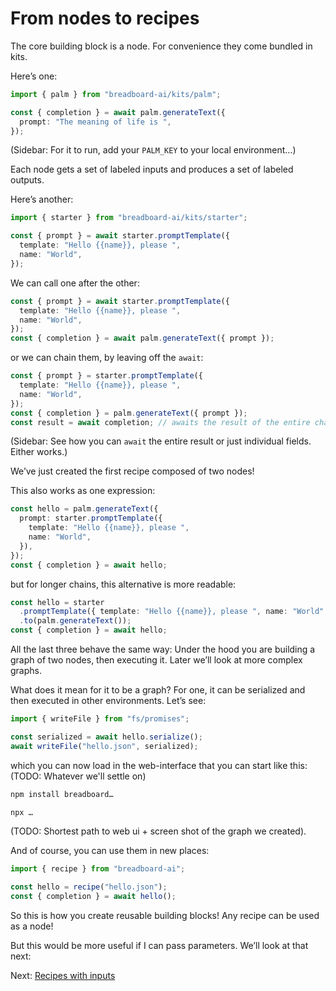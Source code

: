 # From nodes to recipes

The core building block is a node. For convenience they come bundled in kits.

Here’s one:

```ts
import { palm } from "breadboard-ai/kits/palm";

const { completion } = await palm.generateText({
  prompt: "The meaning of life is ",
});
```

(Sidebar: For it to run, add your `PALM_KEY` to your local environment…)

Each node gets a set of labeled inputs and produces a set of labeled outputs.

Here’s another:

```ts
import { starter } from "breadboard-ai/kits/starter";

const { prompt } = await starter.promptTemplate({
  template: "Hello {{name}}, please ",
  name: "World",
});
```

We can call one after the other:

```ts
const { prompt } = await starter.promptTemplate({
  template: "Hello {{name}}, please ",
  name: "World",
});
const { completion } = await palm.generateText({ prompt });
```

or we can chain them, by leaving off the `await`:

```ts
const { prompt } = starter.promptTemplate({
  template: "Hello {{name}}, please ",
  name: "World",
});
const { completion } = palm.generateText({ prompt });
const result = await completion; // awaits the result of the entire chain
```

(Sidebar: See how you can `await` the entire result or just individual fields.
Either works.)

We’ve just created the first recipe composed of two nodes!

This also works as one expression:

```ts
const hello = palm.generateText({
  prompt: starter.promptTemplate({
    template: "Hello {{name}}, please ",
    name: "World",
  }),
});
const { completion } = await hello;
```

but for longer chains, this alternative is more readable:

```ts
const hello = starter
  .promptTemplate({ template: "Hello {{name}}, please ", name: "World" })
  .to(palm.generateText());
const { completion } = await hello;
```

All the last three behave the same way: Under the hood you are building a graph
of two nodes, then executing it. Later we’ll look at more complex graphs.

What does it mean for it to be a graph? For one, it can be serialized and then
executed in other environments. Let’s see:

```ts
import { writeFile } from "fs/promises";

const serialized = await hello.serialize();
await writeFile("hello.json", serialized);
```

which you can now load in the web-interface that you can start like this:
(TODO: Whatever we'll settle on)

```sh
npm install breadboard…

npx …
```

(TODO: Shortest path to web ui + screen shot of the graph we created).

And of course, you can use them in new places:

```ts
import { recipe } from "breadboard-ai";

const hello = recipe("hello.json");
const { completion } = await hello();
```

So this is how you create reusable building blocks! Any recipe can be used as a
node!

But this would be more useful if I can pass parameters. We’ll look at that next:

Next: [Recipes with inputs](3-recipes-with-inputs.md)
